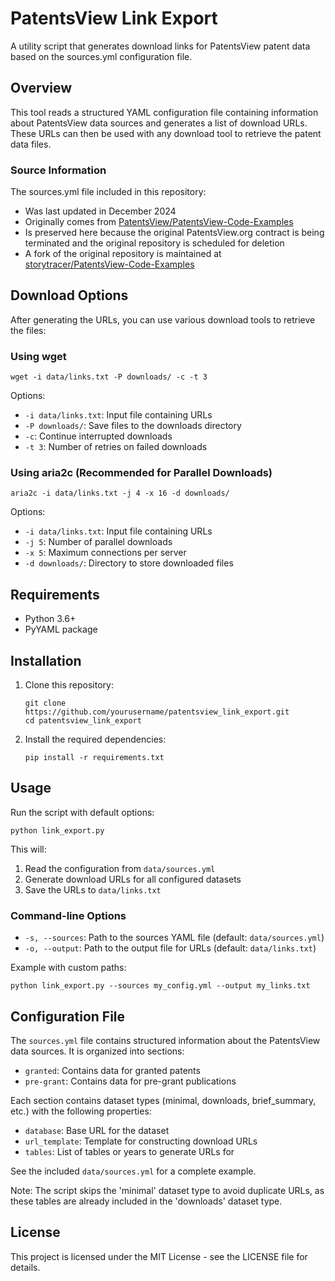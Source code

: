 # PatentsView Link Export

A utility script that generates download links for PatentsView patent data based on the sources.yml configuration file.

## Overview

This tool reads a structured YAML configuration file containing information about PatentsView data sources and generates a list of download URLs. These URLs can then be used with any download tool to retrieve the patent data files.

### Source Information

The sources.yml file included in this repository:
- Was last updated in December 2024
- Originally comes from [PatentsView/PatentsView-Code-Examples](https://github.com/PatentsView/PatentsView-Code-Examples/blob/main/data-downloads/sources.yml)
- Is preserved here because the original PatentsView.org contract is being terminated and the original repository is scheduled for deletion
- A fork of the original repository is maintained at [storytracer/PatentsView-Code-Examples](https://github.com/storytracer/PatentsView-Code-Examples)

## Download Options

After generating the URLs, you can use various download tools to retrieve the files:

### Using wget

```
wget -i data/links.txt -P downloads/ -c -t 3
```

Options:
- `-i data/links.txt`: Input file containing URLs
- `-P downloads/`: Save files to the downloads directory
- `-c`: Continue interrupted downloads
- `-t 3`: Number of retries on failed downloads

### Using aria2c (Recommended for Parallel Downloads)

```
aria2c -i data/links.txt -j 4 -x 16 -d downloads/
```

Options:
- `-i data/links.txt`: Input file containing URLs
- `-j 5`: Number of parallel downloads
- `-x 5`: Maximum connections per server
- `-d downloads/`: Directory to store downloaded files

## Requirements

- Python 3.6+
- PyYAML package

## Installation

1. Clone this repository:
   ```
   git clone https://github.com/yourusername/patentsview_link_export.git
   cd patentsview_link_export
   ```

2. Install the required dependencies:
   ```
   pip install -r requirements.txt
   ```

## Usage

Run the script with default options:

```
python link_export.py
```

This will:
1. Read the configuration from `data/sources.yml`
2. Generate download URLs for all configured datasets
3. Save the URLs to `data/links.txt`

### Command-line Options

- `-s, --sources`: Path to the sources YAML file (default: `data/sources.yml`)
- `-o, --output`: Path to the output file for URLs (default: `data/links.txt`)

Example with custom paths:

```
python link_export.py --sources my_config.yml --output my_links.txt
```

## Configuration File

The `sources.yml` file contains structured information about the PatentsView data sources. It is organized into sections:

- `granted`: Contains data for granted patents
- `pre-grant`: Contains data for pre-grant publications

Each section contains dataset types (minimal, downloads, brief_summary, etc.) with the following properties:

- `database`: Base URL for the dataset
- `url_template`: Template for constructing download URLs
- `tables`: List of tables or years to generate URLs for

See the included `data/sources.yml` for a complete example.

Note: The script skips the 'minimal' dataset type to avoid duplicate URLs, as these tables are already included in the 'downloads' dataset type.

## License

This project is licensed under the MIT License - see the LICENSE file for details.
